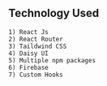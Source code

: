 ## Technology Used
    1) React Js
    2) React Router
    3) Taildwind CSS
    4) Daisy UI
    5) Multiple npm packages
    6) Firebase
    7) Custom Hooks
